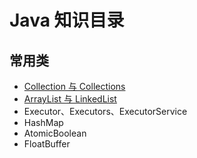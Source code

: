 # Java 知识目录

## 常用类

* [Collection 与 Collections](https://github.com/ZhangMiao147/android_learning_notes/blob/master/Java/Colletion%E4%B8%8EColletions.md)
* [ArrayList 与 LinkedList](https://github.com/ZhangMiao147/android_learning_notes/blob/master/Java/ArrayList%E4%B8%8ELinkedList.md)
* Executor、Executors、ExecutorService
* HashMap
* AtomicBoolean
* FloatBuffer
